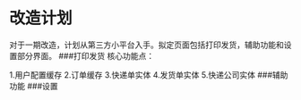 # 改造计划

对于一期改造，计划从第三方小平台入手。拟定页面包括打印发货，辅助功能和设置部分界面。
###打印发货
核心功能点：

1.用户配置缓存
2.订单缓存
3.快递单实体
4.发货单实体
5.快递公司实体
###辅助功能
###设置